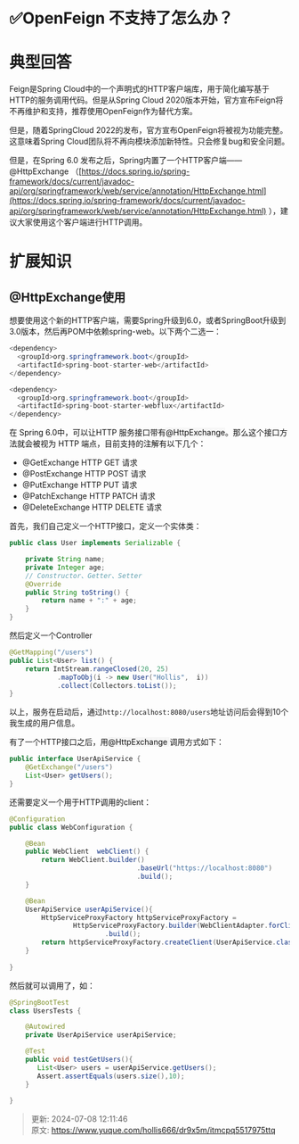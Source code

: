 # ✅OpenFeign 不支持了怎么办？

# 典型回答


Feign是Spring Cloud中的一个声明式的HTTP客户端库，用于简化编写基于HTTP的服务调用代码。但是从Spring Cloud 2020版本开始，官方宣布Feign将不再维护和支持，推荐使用OpenFeign作为替代方案。



但是，随着SpringCloud 2022的发布，官方宣布OpenFeign将被视为功能完整。这意味着Spring Cloud团队将不再向模块添加新特性。只会修复bug和安全问题。



但是，在Spring 6.0 发布之后，Spring内置了一个HTTP客户端——@HttpExchange （[https://docs.spring.io/spring-framework/docs/current/javadoc-api/org/springframework/web/service/annotation/HttpExchange.html](https://docs.spring.io/spring-framework/docs/current/javadoc-api/org/springframework/web/service/annotation/HttpExchange.html) ），建议大家使用这个客户端进行HTTP调用。



# 扩展知识


## @HttpExchange使用


想要使用这个新的HTTP客户端，需要Spring升级到6.0，或者SpringBoot升级到3.0版本，然后再POM中依赖spring-web。以下两个二选一：



```java
<dependency>
  <groupId>org.springframework.boot</groupId>
  <artifactId>spring-boot-starter-web</artifactId>
</dependency>

<dependency>
  <groupId>org.springframework.boot</groupId>
  <artifactId>spring-boot-starter-webflux</artifactId>
</dependency>
```



<font style="color:rgb(18, 18, 18);">在 Spring 6.0中，可以让HTTP 服务接口带有</font><font style="color:rgb(18, 18, 18);background-color:rgb(246, 246, 246);">@HttpExchange</font><font style="color:rgb(18, 18, 18);">。那么这个接口方法就会被视为 HTTP 端点，目前支持的注解有以下几个：</font>



+ @GetExchange  HTTP GET 请求
+ @PostExchange  HTTP POST 请求
+ @PutExchange  HTTP PUT 请求
+ @PatchExchange  HTTP PATCH 请求
+ @DeleteExchange  HTTP DELETE 请求



首先，我们自己定义一个HTTP接口，定义一个实体类：



```java
public class User implements Serializable {

    private String name;
    private Integer age;
    // Constructor、Getter、Setter
    @Override
    public String toString() {
        return name + ":" + age;
    }
}

```



然后定义一个Controller

```java
@GetMapping("/users")
public List<User> list() {
    return IntStream.rangeClosed(20, 25)
            .mapToObj(i -> new User("Hollis",  i))
            .collect(Collectors.toList());
}
```



以上，服务在启动后，通过`http://localhost:8080/users`地址访问后会得到10个我生成的用户信息。



有了一个HTTP接口之后，用<font style="color:rgb(18, 18, 18);background-color:rgb(246, 246, 246);">@HttpExchange </font>调用方式如下：



```java
public interface UserApiService {
    @GetExchange("/users")
    List<User> getUsers();
}
```

<font style="color:rgb(18, 18, 18);"></font>

<font style="color:rgb(18, 18, 18);">还需要定义一个用于HTTP调用的client：</font>

<font style="color:rgb(18, 18, 18);"></font>

```java
@Configuration
public class WebConfiguration {

    @Bean
    public WebClient  webClient() {
        return WebClient.builder()
                                .baseUrl("https://localhost:8080")
                                .build();
    }

    @Bean
    UserApiService userApiService(){
        HttpServiceProxyFactory httpServiceProxyFactory =
                HttpServiceProxyFactory.builder(WebClientAdapter.forClient(webClient()))
                        .build();
        return httpServiceProxyFactory.createClient(UserApiService.class);
    }
    	
}
```

<font style="color:rgb(18, 18, 18);"></font>

<font style="color:rgb(18, 18, 18);">然后就可以调用了，如：</font>

<font style="color:rgb(18, 18, 18);"></font>

```java
@SpringBootTest
class UsersTests {

    @Autowired
    private UserApiService userApiService;

    @Test
    public void testGetUsers(){
       List<User> users = userApiService.getUsers();
       Assert.assertEquals(users.size(),10);
    }
    
}
```

<font style="color:rgb(18, 18, 18);"></font>



> 更新: 2024-07-08 12:11:46  
> 原文: <https://www.yuque.com/hollis666/dr9x5m/itmcpq5517975ttq>